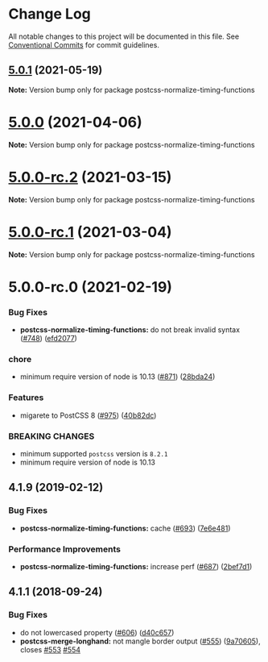# Change Log

All notable changes to this project will be documented in this file.
See [Conventional Commits](https://conventionalcommits.org) for commit guidelines.

## [5.0.1](https://github.com/cssnano/cssnano/compare/postcss-normalize-timing-functions@5.0.0...postcss-normalize-timing-functions@5.0.1) (2021-05-19)

**Note:** Version bump only for package postcss-normalize-timing-functions





# [5.0.0](https://github.com/cssnano/cssnano/compare/postcss-normalize-timing-functions@5.0.0-rc.2...postcss-normalize-timing-functions@5.0.0) (2021-04-06)

**Note:** Version bump only for package postcss-normalize-timing-functions





# [5.0.0-rc.2](https://github.com/cssnano/cssnano/compare/postcss-normalize-timing-functions@5.0.0-rc.1...postcss-normalize-timing-functions@5.0.0-rc.2) (2021-03-15)

**Note:** Version bump only for package postcss-normalize-timing-functions





# [5.0.0-rc.1](https://github.com/cssnano/cssnano/compare/postcss-normalize-timing-functions@5.0.0-rc.0...postcss-normalize-timing-functions@5.0.0-rc.1) (2021-03-04)

**Note:** Version bump only for package postcss-normalize-timing-functions





# 5.0.0-rc.0 (2021-02-19)


### Bug Fixes

* **postcss-normalize-timing-functions:** do not break invalid syntax ([#748](https://github.com/cssnano/cssnano/issues/748)) ([efd2077](https://github.com/cssnano/cssnano/commit/efd20775be85f9845cb343c69b5dc1bb25672a42))


### chore

* minimum require version of node is 10.13 ([#871](https://github.com/cssnano/cssnano/issues/871)) ([28bda24](https://github.com/cssnano/cssnano/commit/28bda243e32ce3ba89b3c358a5f78727b3732f11))


### Features

* migarete to PostCSS 8 ([#975](https://github.com/cssnano/cssnano/issues/975)) ([40b82dc](https://github.com/cssnano/cssnano/commit/40b82dca7f53ac02cd4fe62846dec79b898ccb49))


### BREAKING CHANGES

* minimum supported `postcss` version is `8.2.1`
* minimum require version of node is 10.13



## 4.1.9 (2019-02-12)


### Bug Fixes

* **postcss-normalize-timing-functions:** cache ([#693](https://github.com/cssnano/cssnano/issues/693)) ([7e6e481](https://github.com/cssnano/cssnano/commit/7e6e481244964bf77a1085d8db3f516597b264e9))


### Performance Improvements

* **postcss-normalize-timing-functions:** increase perf ([#687](https://github.com/cssnano/cssnano/issues/687)) ([2bef7d1](https://github.com/cssnano/cssnano/commit/2bef7d1f4f9f6dc33d0a4fb120926a85b08403e7))



## 4.1.1 (2018-09-24)


### Bug Fixes

* do not lowercased property ([#606](https://github.com/cssnano/cssnano/issues/606)) ([d40c657](https://github.com/cssnano/cssnano/commit/d40c6577f1d942d00aade671f5e7ab422870c517))
* **postcss-merge-longhand:** not mangle border output ([#555](https://github.com/cssnano/cssnano/issues/555)) ([9a70605](https://github.com/cssnano/cssnano/commit/9a706050b621e7795a9bf74eb7110b5c81804ffe)), closes [#553](https://github.com/cssnano/cssnano/issues/553) [#554](https://github.com/cssnano/cssnano/issues/554)
